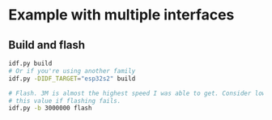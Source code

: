 # Example with multiple interfaces

## Build and flash

```sh
idf.py build
# Or if you're using another family
idf.py -DIDF_TARGET="esp32s2" build

# Flash. 3M is almost the highest speed I was able to get. Consider lowering
# this value if flashing fails.
idf.py -b 3000000 flash
```
